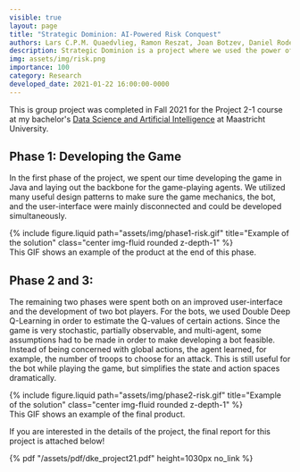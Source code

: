 ```yaml
---
visible: true
layout: page
title: "Strategic Dominion: AI-Powered Risk Conquest"
authors: Lars C.P.M. Quaedvlieg, Ramon Reszat, Joan Botzev, Daniel Roder, Michael Balzer, Sree Kotala
description: Strategic Dominion is a project where we used the power of machine learning to develop agents for the classic game of Risk, enabling intelligent AI bots to engage in strategic conquests.
img: assets/img/risk.png
importance: 100
category: Research
developed_date: 2021-01-22 16:00:00-0000
---
```


This is group project was completed in Fall 2021 for the Project 2-1 course at my bachelor's [Data Science and Artificial Intelligence](https://www.maastrichtuniversity.nl/education/bachelor/data-science-and-artificial-intelligence/courses-curriculum)
at Maastricht University. 

## Phase 1: Developing the Game

In the first phase of the project, we spent our time developing the game in Java and laying out the backbone for the game-playing
agents. We utilized many useful design patterns to make sure the game mechanics, the bot, and the user-interface were mainly
disconnected and could be developed simultaneously.

<div class="row">
    <div class="col-sm mt-3 mt-md-0">
        <div class="text-center">
            {% include figure.liquid path="assets/img/phase1-risk.gif" title="Example of the solution" class="center img-fluid rounded z-depth-1" %}
        </div>
    </div>
</div>
<div class="caption">
    This GIF shows an example of the product at the end of this phase.
</div>

## Phase 2 and 3:

The remaining two phases were spent both on an improved user-interface and the development of two bot players. For the bots,
we used Double Deep Q-Learning in order to estimate the Q-values of certain actions. Since the game is very stochastic, partially observable, and multi-agent, some assumptions
had to be made in order to make developing a bot feasible. Instead of being concerned with global actions, the agent 
learned, for example, the number of troops to choose for an attack. This is still useful for the bot while playing the game, but
simplifies the state and action spaces dramatically.

<div class="row">
    <div class="col-sm mt-3 mt-md-0">
        <div class="text-center">
            {% include figure.liquid path="assets/img/phase2-risk.gif" title="Example of the solution" class="center img-fluid rounded z-depth-1" %}
        </div>
    </div>
</div>
<div class="caption">
    This GIF shows an example of the final product.
</div>

If you are interested in the details of the project, the final report for this project is attached below!

{% pdf "/assets/pdf/dke_project21.pdf" height=1030px no_link %}